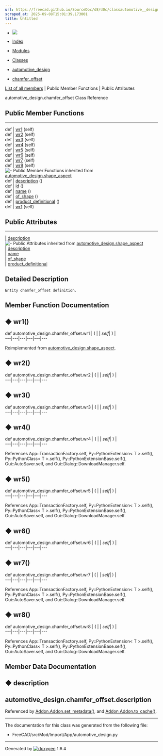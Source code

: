 ```yaml
---
url: https://freecad.github.io/SourceDoc/d8/d0c/classautomotive__design_1_1chamfer__offset.html
scraped_at: 2025-09-08T15:01:39.173001
title: Untitled
---
```


  * [ ![](https://www.freecad.org/svg/logo-freecad.svg) ](https://freecadweb.org "FreeCAD")
  * [Index](../../index.html "Index")
  * [Modules](../../modules.html "Modules list")
  * [Classes](../../annotated.html "Annotated list")

  * [automotive_design](../../d4/ddf/namespaceautomotive__design.html)
  * [chamfer_offset](../../d8/d0c/classautomotive__design_1_1chamfer__offset.html)

[List of all members](../../df/dd4/classautomotive__design_1_1chamfer__offset-members.html) | Public Member Functions | Public Attributes

automotive_design.chamfer_offset Class Reference

##  Public Member Functions  
  
---  
def | [wr1](../../d8/d0c/classautomotive__design_1_1chamfer__offset.html#a3756f844697e33ba9c0c71c739509d9e) (self)  
def | [wr2](../../d8/d0c/classautomotive__design_1_1chamfer__offset.html#ad4910d298dca9fcbca5a396dd38888a3) (self)  
def | [wr3](../../d8/d0c/classautomotive__design_1_1chamfer__offset.html#a1f323b742c7ad248e6db407ee154732e) (self)  
def | [wr4](../../d8/d0c/classautomotive__design_1_1chamfer__offset.html#a108cfe243bdcd9e7d663e37edaa602f2) (self)  
def | [wr5](../../d8/d0c/classautomotive__design_1_1chamfer__offset.html#ae2ac1a322c178df713487c82cb449c78) (self)  
def | [wr6](../../d8/d0c/classautomotive__design_1_1chamfer__offset.html#a39c05f811b5265a0ed0f8ee7df3497b0) (self)  
def | [wr7](../../d8/d0c/classautomotive__design_1_1chamfer__offset.html#a86b84bd45e093bc17eedbc7402f37d30) (self)  
def | [wr8](../../d8/d0c/classautomotive__design_1_1chamfer__offset.html#a404cfce2b43af8cb2234f8f0d202dc0c) (self)  
![-](../../closed.png) Public Member Functions inherited from
[automotive_design.shape_aspect](../../d5/d43/classautomotive__design_1_1shape__aspect.html)  
def | [description](../../d5/d43/classautomotive__design_1_1shape__aspect.html#a2d3cbacdee4b4a23c48e6e8682be5097) ()  
def | [id](../../d5/d43/classautomotive__design_1_1shape__aspect.html#a908575200aa127fee70d8efefc5ff7b2) ()  
def | [name](../../d5/d43/classautomotive__design_1_1shape__aspect.html#a3497533cc144728ba5eaedf0d315ef72) ()  
def | [of_shape](../../d5/d43/classautomotive__design_1_1shape__aspect.html#a4369599788e3702c80ccf6a2ed9d81fc) ()  
def | [product_definitional](../../d5/d43/classautomotive__design_1_1shape__aspect.html#ae2d34da10e91db476c7445b2525172d4) ()  
def | [wr1](../../d5/d43/classautomotive__design_1_1shape__aspect.html#afaf0ba0242d7b61388638ad5968f48f8) (self)  
  
##  Public Attributes  
  
---  
|
[description](../../d8/d0c/classautomotive__design_1_1chamfer__offset.html#a17eb2db7cab0237d6a26a096a2d683ac)  
![-](../../closed.png) Public Attributes inherited from
[automotive_design.shape_aspect](../../d5/d43/classautomotive__design_1_1shape__aspect.html)  
|
[description](../../d5/d43/classautomotive__design_1_1shape__aspect.html#afbfbbcdbba354ef8f47480a40487c967)  
|
[name](../../d5/d43/classautomotive__design_1_1shape__aspect.html#a9f75336c7a542a886597e5c1f97e40a8)  
|
[of_shape](../../d5/d43/classautomotive__design_1_1shape__aspect.html#a8968baa97d9b01370bd48e9b013a9b5f)  
|
[product_definitional](../../d5/d43/classautomotive__design_1_1shape__aspect.html#a74f491d0f946e301a43bc04dc72dfd20)  
  
## Detailed Description

    
    
    Entity chamfer_offset definition.

## Member Function Documentation

## ◆ wr1()

def automotive_design.chamfer_offset.wr1  | ( |  | _self_| ) |   
---|---|---|---|---|---  
  
Reimplemented from
[automotive_design.shape_aspect](../../d5/d43/classautomotive__design_1_1shape__aspect.html#afaf0ba0242d7b61388638ad5968f48f8).

## ◆ wr2()

def automotive_design.chamfer_offset.wr2  | ( |  | _self_| ) |   
---|---|---|---|---|---  
  
## ◆ wr3()

def automotive_design.chamfer_offset.wr3  | ( |  | _self_| ) |   
---|---|---|---|---|---  
  
## ◆ wr4()

def automotive_design.chamfer_offset.wr4  | ( |  | _self_| ) |   
---|---|---|---|---|---  
  
References App::TransactionFactory.self, Py::PythonExtension< T >.self(),
Py::PythonClass< T >.self(), Py::PythonExtensionBase.self(),
Gui::AutoSaver.self, and Gui::Dialog::DownloadManager.self.

## ◆ wr5()

def automotive_design.chamfer_offset.wr5  | ( |  | _self_| ) |   
---|---|---|---|---|---  
  
References App::TransactionFactory.self, Py::PythonExtension< T >.self(),
Py::PythonClass< T >.self(), Py::PythonExtensionBase.self(),
Gui::AutoSaver.self, and Gui::Dialog::DownloadManager.self.

## ◆ wr6()

def automotive_design.chamfer_offset.wr6  | ( |  | _self_| ) |   
---|---|---|---|---|---  
  
## ◆ wr7()

def automotive_design.chamfer_offset.wr7  | ( |  | _self_| ) |   
---|---|---|---|---|---  
  
References App::TransactionFactory.self, Py::PythonExtension< T >.self(),
Py::PythonClass< T >.self(), Py::PythonExtensionBase.self(),
Gui::AutoSaver.self, and Gui::Dialog::DownloadManager.self.

## ◆ wr8()

def automotive_design.chamfer_offset.wr8  | ( |  | _self_| ) |   
---|---|---|---|---|---  
  
References App::TransactionFactory.self, Py::PythonExtension< T >.self(),
Py::PythonClass< T >.self(), Py::PythonExtensionBase.self(),
Gui::AutoSaver.self, and Gui::Dialog::DownloadManager.self.

## Member Data Documentation

## ◆ description

automotive_design.chamfer_offset.description  
---  
  
Referenced by
[Addon.Addon.set_metadata()](../../d8/d91/classAddon_1_1Addon.html#a799523f4861c30f1516a59602d5b77cd),
and
[Addon.Addon.to_cache()](../../d8/d91/classAddon_1_1Addon.html#aba84dd320889a7cb37c99a8b8cdc87f5).

* * *

The documentation for this class was generated from the following file:

  * FreeCAD/src/Mod/Import/App/automotive_design.py

* * *

Generated by
[![doxygen](../../doxygen.svg)](https://www.doxygen.org/index.html) 1.9.4

